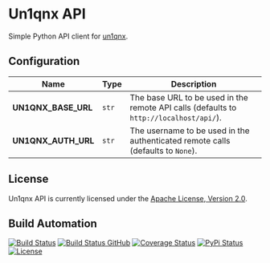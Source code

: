 # Un1qnx API

Simple Python API client for [un1qnx](https://un1qnx.com/).

## Configuration

| Name                | Type  | Description                                                                               |
| ------------------- | ----- | ----------------------------------------------------------------------------------------- |
| **UN1QNX_BASE_URL**   | `str` | The base URL to be used in the remote API calls (defaults to `http://localhost/api/`).    |
| **UN1QNX_AUTH_URL**   | `str` | The username to be used in the authenticated remote calls (defaults to `None`).           |

## License

Un1qnx API is currently licensed under the [Apache License, Version 2.0](http://www.apache.org/licenses/).

## Build Automation

[![Build Status](https://app.travis-ci.com/ripe-tech/un1qnx-api.svg?branch=master)](https://travis-ci.com/github/ripe-tech/un1qnx-api)
[![Build Status GitHub](https://github.com/ripe-tech/un1qnx-api/workflows/Main%20Workflow/badge.svg)](https://github.com/ripe-tech/un1qnx-api/actions)
[![Coverage Status](https://coveralls.io/repos/ripe-tech/un1qnx-api/badge.svg?branch=master)](https://coveralls.io/r/ripe-tech/un1qnx-api?branch=master)
[![PyPi Status](https://img.shields.io/pypi/v/un1qnx-api.svg)](https://pypi.python.org/pypi/un1qnx-api)
[![License](https://img.shields.io/badge/license-Apache%202.0-blue.svg)](https://www.apache.org/licenses/)
